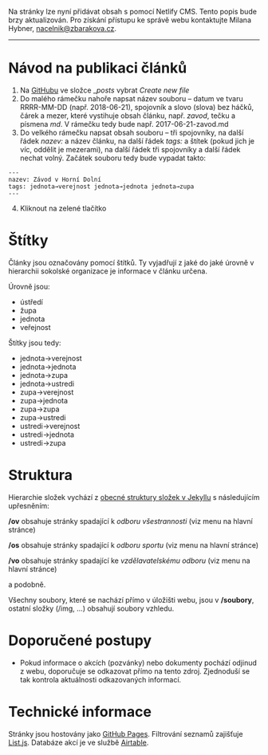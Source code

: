 Na stránky lze nyní přidávat obsah s pomocí Netlify CMS. Tento popis bude brzy aktualizován. Pro získání přístupu ke správě webu kontaktujte Milana Hybner, nacelnik@zbarakova.cz.

---

# Návod na publikaci článků

1. Na [GitHubu](https://github.com/milanhybner/zbarakova.cz/tree/gh-pages/_posts) ve složce __posts_ vybrat _Create new file_
2. Do malého rámečku nahoře napsat název souboru – datum ve tvaru RRRR-MM-DD (např. 2018-06-21), spojovník a slovo (slova) bez háčků, čárek a mezer, které vystihuje obsah článku, např. _zavod_, tečku a písmena _md_. V rámečku tedy bude např. 2017-06-21-zavod.md
3. Do velkého rámečku napsat obsah souboru – tři spojovníky, na další řádek _nazev:_ a název článku, na další řádek _tags:_ a štítek (pokud jich je víc, oddělit je mezerami), na další řádek tři spojovníky a další řádek nechat volný. Začátek souboru tedy bude vypadat takto:
```
---
nazev: Závod v Horní Dolní
tags: jednota→verejnost jednota→jednota jednota→zupa
---

```
4. Kliknout na zelené tlačítko

# Štítky

Články jsou označovány pomocí štítků. Ty vyjadřují z jaké do jaké úrovně v hierarchii sokolské organizace je informace v článku určena.

Úrovně jsou:

* ústředí
* župa
* jednota
* veřejnost

Štítky jsou tedy:

* jednota→verejnost
* jednota→jednota
* jednota→zupa
* jednota→ustredi
* zupa→verejnost
* zupa→jednota
* zupa→zupa
* zupa→ustredi
* ustredi→verejnost
* ustredi→jednota
* ustredi→zupa

# Struktura

Hierarchie složek vychází z [obecné struktury složek v Jekyllu](https://jekyllrb.com/docs/structure/) s následujícím upřesněním:

**/ov** obsahuje stránky spadající k *odboru všestrannosti* (viz menu na hlavní stránce)

**/os** obsahuje stránky spadající k *odboru sportu* (viz menu na hlavní stránce)

**/vo** obsahuje stránky spadající ke *vzdělavatelskému odboru* (viz menu na hlavní stránce)

a podobně.

Všechny soubory, které se nachází přímo v úložišti webu, jsou v **/soubory**, ostatní složky (/img, ...) obsahují soubory vzhledu.

# Doporučené postupy

* Pokud informace o akcích (pozvánky) nebo dokumenty pochází odjinud z webu, doporučuje se odkazovat přímo na tento zdroj. Zjednoduší se tak kontrola aktuálnosti odkazovaných informací.

# Technické informace

Stránky jsou hostovány jako [GitHub Pages](https://help.github.com/articles/using-jekyll-as-a-static-site-generator-with-github-pages/). Filtrování seznamů zajišťuje [List.js](http://listjs.com/). Databáze akcí je ve službě [Airtable](https://airtable.com/).
